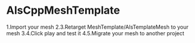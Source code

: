 # AlsCppMeshTemplate
 
1.Import your mesh
2.3.Retarget MeshTemplate/AlsTemplateMesh to your mesh
3.4.Click play and test it
4.5.Migrate your mesh to another project
